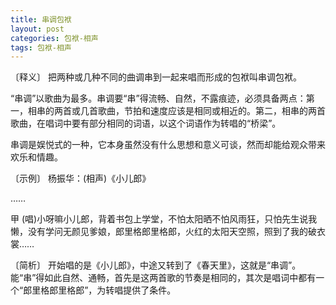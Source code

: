 ```yaml
---
title: 串调包袱
layout: post
categories: 包袱-相声
tags: 包袱-相声
---
```


〔释义〕 把两种或几种不同的曲调串到一起来唱而形成的包袱叫串调包袱。

“串调”以歌曲为最多。串调要“串”得流畅、自然，不露痕迹，必须具备两点：第一，相串的两首或几首歌曲，节拍和速度应该是相同或相近的。第二，相串的两首歌曲，在唱词中要有部分相同的词语，以这个词语作为转唱的“桥梁”。

串调是娱悦式的一种，它本身虽然没有什么思想和意义可谈，然而却能给观众带来欢乐和情趣。

〔示例〕 杨振华：(相声)《小儿郎》

……

甲 (唱)小呀嘛小儿郎，背着书包上学堂，不怕太阳晒不怕风雨狂，只怕先生说我懒，没有学问无颜见爹娘，郎里格郎里格郎，火红的太阳天空照，照到了我的破衣裳……

〔简析〕 开始唱的是《小儿郎》，中途又转到了《春天里》，这就是“串调”。能“串”得如此自然、通畅，首先是这两首歌的节奏是相同的，其次是唱词中都有一个“郎里格郎里格郎”，为转唱提供了条件。 